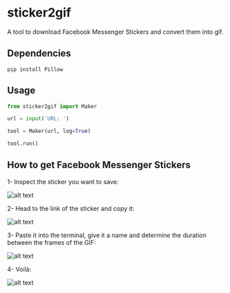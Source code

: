 # sticker2gif

A tool to download Facebook Messenger Stickers and convert them into gif.


## Dependencies

`pip install Pillow`

## Usage

```python
from sticker2gif import Maker

url = input('URL: ')

tool = Maker(url, log=True)

tool.run()
```

## How to get Facebook Messenger Stickers

1- Inspect the sticker you want to save:

![alt text](https://i.imgur.com/ic3aAP9.png)


2- Head to the link of the sticker and copy it:

![alt text](https://i.imgur.com/UeKnXNn.png)


3- Paste it into the terminal, give it a name and determine the duration between the frames of the GIF:

![alt text](https://i.imgur.com/eeJBIko.png)


4- Voilà:

![alt text](https://i.imgur.com/b2bB9yH.gif)

